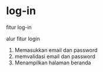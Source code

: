 # log-in
fitur log-in

alur fitur login
1. Memasukkan email dan password
2. memvalidasi email dan password
3. Menampilkan halaman beranda 
